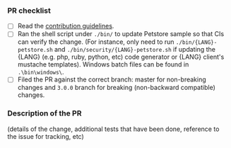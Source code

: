 ### PR checklist

- [ ] Read the [contribution guidelines](https://github.com/swagger-api/swagger-codegen/blob/master/CONTRIBUTING.md).
- [ ] Ran the shell script under `./bin/` to update Petstore sample so that CIs can verify the change. (For instance, only need to run `./bin/{LANG}-petstore.sh` and `./bin/security/{LANG}-petstore.sh` if updating the {LANG} (e.g. php, ruby, python, etc) code generator or {LANG} client's mustache templates). Windows batch files can be found in `.\bin\windows\`.
- [ ] Filed the PR against the correct branch: master for non-breaking changes and `3.0.0` branch for breaking (non-backward compatible) changes.

### Description of the PR

(details of the change, additional tests that have been done, reference to the issue for tracking, etc)

